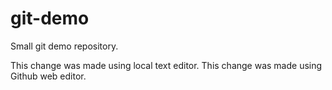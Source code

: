 # git-demo
Small git demo repository.

This change was made using local text editor.
This change was made using Github web editor.
